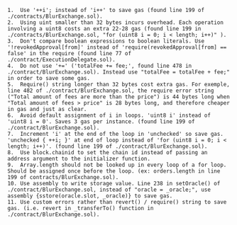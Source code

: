     1.  Use '++i'; instead of 'i++' to save gas (found line 199 of ./contracts/BlurExchange.sol).
    2.  Using uint smaller than 32 bytes incurs overhead. Each operation involving a uint8 costs an extra 22-28 gas (found line 199 in ./contracts/BlurExchange.sol, "for (uint8 i = 0; i < length; i++)" ).
    3.  Don't compare boolean expressions to boolean literals. Use '!revokedApproval[from]' instead of 'require(revokedApproval[from] == false' in the require (found line 77 of ./contract/ExecutionDelegate.sol).
    4.  Do not use '+=' ('totalFee += fee;', found line 478 in  ./contract/BlurExchange.sol). Instead use "totalFee = totalFee + fee;" in order to save some gas.
    5.  Require() string longer than 32 bytes cost extra gas. For exemple, line 482 of ./contract/BlurExchange.sol, the require error string ("Total amount of fees are more than the price") is 44 bytes long when "Total amount of fees > price" is 28 bytes long, and therefore cheaper in gas and just as clear.
    6.  Avoid default assignment of i in loops. 'uint8 i' instead of 'uint8 i = 0'. Saves 3 gas per instance. (found line 199 of ./contract/BlurExchange.sol).
    7.  Increment 'i' at the end of the loop in 'unchecked' so save gas. 'unchecked { ++i; }' at end of loop instead of 'for (uint8 i = 0; i < length; i++)'. (found line 199 of ./contract/BlurExchange.sol).
    8.  Use block.chainid to set the chain id instead of passing an address argument to the initializer function.
    9.  Array.length should not be looked up in every loop of a for loop. Should be assigned once before the loop. (ex: orders.length in line 199 of contracts/BlurExchange.sol).
    10. Use assembly to write storage value. Line 238 in setOracle() of ./contract/BlurExchange.sol, instead of "oracle = _oracle;", use  assembly {sstore(oracle.slot, _oracle)} to save gas.
    11. Use custom errors rather than revert() / require() string to save gas. (i.e. revert in _transferTo() function in ./contract/BlurExchange.sol).